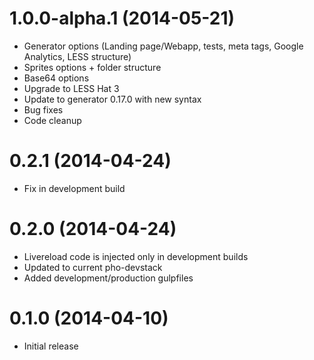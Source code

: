 <a name="1.0.0-alpha.1"></a>
# 1.0.0-alpha.1 (2014-05-21)

- Generator options (Landing page/Webapp, tests, meta tags, Google Analytics, LESS structure)
- Sprites options + folder structure
- Base64 options
- Upgrade to LESS Hat 3
- Update to generator 0.17.0 with new syntax
- Bug fixes
- Code cleanup

<a name="0.2.1"></a>
# 0.2.1 (2014-04-24)

- Fix in development build

<a name="0.2.0"></a>
# 0.2.0 (2014-04-24)

- Livereload code is injected only in development builds
- Updated to current pho-devstack
- Added development/production gulpfiles

<a name="0.1.0"></a>
# 0.1.0 (2014-04-10)

- Initial release